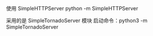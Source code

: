 
使用  SimpleHTTPServer
python -m SimpleHTTPServer

采用的是 SimpleTornadoServer 模块
启动命令：python3 -m SimpleTornadoServer


